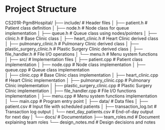 # Project Structure

CS201R-Pgm8Hospital/
├── include/                        # Header files
│   ├── patient.h                   # Patient class definition
│   ├── node.h                      # Node class for queue implementation
│   ├── queue.h                     # Queue class using nodes/pointers
│   ├── clinic.h                    # Base Clinic class
│   ├── heart_clinic.h              # Heart Clinic derived class
│   ├── pulmonary_clinic.h          # Pulmonary Clinic derived class
│   ├── plastic_surgery_clinic.h    # Plastic Surgery Clinic derived class
│   ├── file_handler.h              # File I/O operations
│   └── menu.h                      # Menu system functions
│
├── src/                            # Implementation files
│   ├── patient.cpp                 # Patient class implementation
│   ├── node.cpp                    # Node class implementation
│   ├── queue.cpp                   # Queue class implementation  
│   ├── clinic.cpp                  # Base Clinic class implementation
│   ├── heart_clinic.cpp            # Heart Clinic implementation
│   ├── pulmonary_clinic.cpp        # Pulmonary Clinic implementation
│   ├── plastic_surgery_clinic.cpp  # Plastic Surgery Clinic implementation
│   ├── file_handler.cpp            # File I/O functions implementation
│   ├── menu.cpp                    # Menu system functions implementation
│   └── main.cpp                    # Program entry point
│
├── data/                           # Data files
│   ├── patient.csv                 # Input file with scheduled patients
│   ├── transaction_log.txt         # Transaction log output
│   └── next_day_patients.csv       # End-of-day output for next day
│
└── docs/                           # Documentation
    ├── team_roles.md               # Document explaining team roles
    └── design_notes.md             # Design decisions and notes